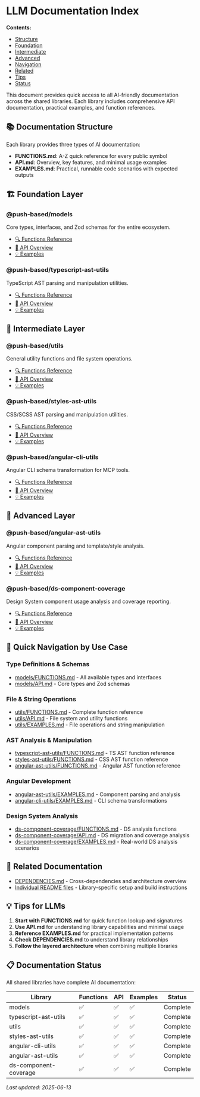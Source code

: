 # LLM Documentation Index

<a id="top"></a>
**Contents:**

- [Structure](#documentation-structure)
- [Foundation](#foundation-layer)
- [Intermediate](#intermediate-layer)
- [Advanced](#advanced-layer)
- [Navigation](#quick-navigation)
- [Related](#related-docs)
- [Tips](#tips)
- [Status](#doc-status)

This document provides quick access to all AI-friendly documentation across the shared libraries. Each library includes comprehensive API documentation, practical examples, and function references.

## 📚 Documentation Structure <a id="documentation-structure"></a>

Each library provides three types of AI documentation:

- **FUNCTIONS.md**: A-Z quick reference for every public symbol
- **API.md**: Overview, key features, and minimal usage examples
- **EXAMPLES.md**: Practical, runnable code scenarios with expected outputs

## 🏗️ Foundation Layer <a id="foundation-layer"></a>

### @push-based/models <a id="models"></a>

Core types, interfaces, and Zod schemas for the entire ecosystem.

- [🔍 Functions Reference](./models/ai/FUNCTIONS.md)
- [📖 API Overview](./models/ai/API.md)
- [💡 Examples](./models/ai/EXAMPLES.md)

### @push-based/typescript-ast-utils <a id="typescript-ast-utils"></a>

TypeScript AST parsing and manipulation utilities.

- [🔍 Functions Reference](./typescript-ast-utils/ai/FUNCTIONS.md)
- [📖 API Overview](./typescript-ast-utils/ai/API.md)
- [💡 Examples](./typescript-ast-utils/ai/EXAMPLES.md)

## 🔧 Intermediate Layer <a id="intermediate-layer"></a>

### @push-based/utils <a id="utils"></a>

General utility functions and file system operations.

- [🔍 Functions Reference](./utils/ai/FUNCTIONS.md)
- [📖 API Overview](./utils/ai/API.md)
- [💡 Examples](./utils/ai/EXAMPLES.md)

### @push-based/styles-ast-utils <a id="styles-ast-utils"></a>

CSS/SCSS AST parsing and manipulation utilities.

- [🔍 Functions Reference](./styles-ast-utils/ai/FUNCTIONS.md)
- [📖 API Overview](./styles-ast-utils/ai/API.md)
- [💡 Examples](./styles-ast-utils/ai/EXAMPLES.md)

### @push-based/angular-cli-utils <a id="angular-cli-utils"></a>

Angular CLI schema transformation for MCP tools.

- [🔍 Functions Reference](./angular-cli-utils/ai/FUNCTIONS.md)
- [📖 API Overview](./angular-cli-utils/ai/API.md)
- [💡 Examples](./angular-cli-utils/ai/EXAMPLES.md)

## 🚀 Advanced Layer <a id="advanced-layer"></a>

### @push-based/angular-ast-utils <a id="angular-ast-utils"></a>

Angular component parsing and template/style analysis.

- [🔍 Functions Reference](./angular-ast-utils/ai/FUNCTIONS.md)
- [📖 API Overview](./angular-ast-utils/ai/API.md)
- [💡 Examples](./angular-ast-utils/ai/EXAMPLES.md)

### @push-based/ds-component-coverage <a id="ds-component-coverage"></a>

Design System component usage analysis and coverage reporting.

- [🔍 Functions Reference](./ds-component-coverage/ai/FUNCTIONS.md)
- [📖 API Overview](./ds-component-coverage/ai/API.md)
- [💡 Examples](./ds-component-coverage/ai/EXAMPLES.md)

## 🎯 Quick Navigation by Use Case <a id="quick-navigation"></a>

### Type Definitions & Schemas

- [models/FUNCTIONS.md](./models/ai/FUNCTIONS.md) - All available types and interfaces
- [models/API.md](./models/ai/API.md) - Core types and Zod schemas

### File & String Operations

- [utils/FUNCTIONS.md](./utils/ai/FUNCTIONS.md) - Complete function reference
- [utils/API.md](./utils/ai/API.md) - File system and utility functions
- [utils/EXAMPLES.md](./utils/ai/EXAMPLES.md) - File operations and string manipulation

### AST Analysis & Manipulation

- [typescript-ast-utils/FUNCTIONS.md](./typescript-ast-utils/ai/FUNCTIONS.md) - TS AST function reference
- [styles-ast-utils/FUNCTIONS.md](./styles-ast-utils/ai/FUNCTIONS.md) - CSS AST function reference
- [angular-ast-utils/FUNCTIONS.md](./angular-ast-utils/ai/FUNCTIONS.md) - Angular AST function reference

### Angular Development

- [angular-ast-utils/EXAMPLES.md](./angular-ast-utils/ai/EXAMPLES.md) - Component parsing and analysis
- [angular-cli-utils/EXAMPLES.md](./angular-cli-utils/ai/EXAMPLES.md) - CLI schema transformations

### Design System Analysis

- [ds-component-coverage/FUNCTIONS.md](./ds-component-coverage/ai/FUNCTIONS.md) - DS analysis functions
- [ds-component-coverage/API.md](./ds-component-coverage/ai/API.md) - DS migration and coverage analysis
- [ds-component-coverage/EXAMPLES.md](./ds-component-coverage/ai/EXAMPLES.md) - Real-world DS analysis scenarios

## 🔗 Related Documentation <a id="related-docs"></a>

- [DEPENDENCIES.md](./DEPENDENCIES.md) - Cross-dependencies and architecture overview
- [Individual README files](./*/README.md) - Library-specific setup and build instructions

## 💡 Tips for LLMs <a id="tips"></a>

1. **Start with FUNCTIONS.md** for quick function lookup and signatures
2. **Use API.md** for understanding library capabilities and minimal usage
3. **Reference EXAMPLES.md** for practical implementation patterns
4. **Check DEPENDENCIES.md** to understand library relationships
5. **Follow the layered architecture** when combining multiple libraries

## 📋 Documentation Status <a id="doc-status"></a>

All shared libraries have complete AI documentation:

| Library               | Functions | API | Examples | Status   |
| --------------------- | --------- | --- | -------- | -------- |
| models                | ✅        | ✅  | ✅       | Complete |
| typescript-ast-utils  | ✅        | ✅  | ✅       | Complete |
| utils                 | ✅        | ✅  | ✅       | Complete |
| styles-ast-utils      | ✅        | ✅  | ✅       | Complete |
| angular-cli-utils     | ✅        | ✅  | ✅       | Complete |
| angular-ast-utils     | ✅        | ✅  | ✅       | Complete |
| ds-component-coverage | ✅        | ✅  | ✅       | Complete |

_Last updated: 2025-06-13_

